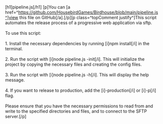 [h1]pipeline.js[/h1]
[p]You can [a href=^https://github.com/HousebirdGames/Birdhouse/blob/main/pipeline.js^]view this file on GitHub[/a].[/p][p class=^topComment justify^]This script automates the release process of a progressive web application via sftp. <br><br>To use this script: <br><br>1. Install the necessary dependencies by running [i]npm install[/i] in the terminal. <br><br>2. Run the script with [i]node pipeline.js -init[/i]. This will initialize the project by copying the necessary files and creating the config files. <br><br>3. Run the script with [i]node pipeline.js -h[/i]. This will display the help message. <br><br>4. If you want to release to production, add the [i]-production[/i] or [i]-p[/i] flag. <br><br>Please ensure that you have the necessary permissions to read from and write to the specified directories and files, and to connect to the SFTP server.[/p]